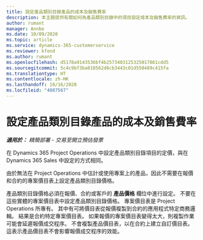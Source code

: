 ```yaml
---
title: 設定產品類別目錄產品的成本及銷售費率
description: 本主題提供有關如何為產品類別目錄中的項目設定成本及銷售費率的資訊。
author: rumant
manager: Annbe
ms.date: 10/09/2020
ms.topic: article
ms.service: dynamics-365-customerservice
ms.reviewer: kfend
ms.author: rumant
ms.openlocfilehash: d5178a9143536bf4b2573403125325017861cdd5
ms.sourcegitcommit: 5c4c9bf3ba018562d6cb3443c01d550489c415fa
ms.translationtype: HT
ms.contentlocale: zh-HK
ms.lasthandoff: 10/16/2020
ms.locfileid: "4087567"
---
```

# <a name="set-up-cost-and-sales-rates-for-catalog-products"></a>設定產品類別目錄產品的成本及銷售費率

_**適用於：** 精簡部署 - 交易至開立預估發票_


在 Dynamics 365 Project Operations 中設定產品類別目錄項目的定價，與在 Dynamics 365 Sales 中設定的方式相同。

由於無法在 Project Operations 中估計或使用專案上的產品，因此不需要在報價和合約的專案價目表上設定產品類別目錄價格。

產品類別目錄價格必須在報價、合約或客戶的 **產品價格** 欄位中進行設定。 不要在這些實體的專案價目表中設定產品類別目錄價格。 專案價目表是 Project Operations 所專有。 其中有可將價目表從報價複製到合約的應用程式特定商務邏輯。 結果是合約特定專案價目表。 如果報價的專案價目表變得太大，則複製作業可能會延遲報價成交程序。 不會複製產品價目表，以在合約上建立自訂價目表。 這表示產品價目表不會影響報價成交程序的效能。

